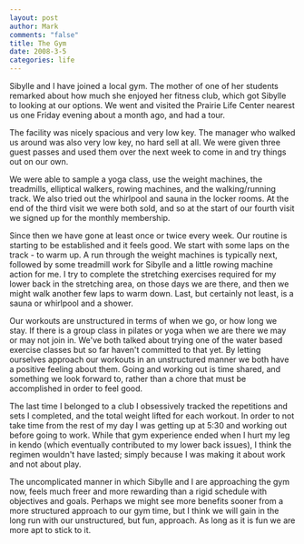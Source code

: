 ```yaml
--- 
layout: post
author: Mark
comments: "false"
title: The Gym
date: 2008-3-5
categories: life
---
```

Sibylle and I have joined a local gym.  The mother of one of her students remarked about how much she enjoyed her fitness club, which got Sibylle to looking at our options.  We went and visited the Prairie Life Center nearest us one Friday evening about a month ago, and had a tour.

The facility was nicely spacious and very low key.  The manager who walked us around was also very low key, no hard sell at all.  We were given three guest passes and used them over the next week to come in and try things out on our own.

We were able to sample a yoga class, use the weight machines, the treadmills, elliptical walkers, rowing machines, and the walking/running track.  We also tried out the whirlpool and sauna in the locker rooms.  At the end of the third visit we were both sold, and so at the start of our fourth visit we signed up for the monthly membership.

Since then we have gone at least once or twice every week.  Our routine is starting to be established and it feels good.  We start with some laps on the track - to warm up.  A run through the weight machines is typically next, followed by some treadmill work for Sibylle and a little rowing machine action for me.  I try to complete the stretching exercises required for my lower back in the stretching area, on those days we are there, and then we might walk another few laps to warm down.  Last, but certainly not least, is a sauna or whirlpool and a shower.

Our workouts are unstructured in terms of when we go, or how long we stay.  If there is a group class in pilates or yoga when we are there we may or may not join in.  We've both talked about trying one of the water based exercise classes but so far haven't committed to that yet.  By letting ourselves approach our workouts in an unstructured manner we both have a positive feeling about them.  Going and working out is time shared, and something we look forward to, rather than a chore that must be accomplished in order to feel good.

The last time I belonged to a club I obsessively tracked the repetitions and sets I completed, and the total weight lifted for each workout.  In order to not take time from the rest of my day I was getting up at 5:30 and working out before going to work.  While that gym experience ended when I hurt my leg in kendo (which eventually contributed to my lower back issues), I think the regimen wouldn't have lasted; simply because I was making it about work and not about play.

The uncomplicated manner in which Sibylle and I are approaching the gym now, feels much freer and more rewarding than a rigid schedule with objectives and goals.  Perhaps we might see more benefits sooner from a more structured approach to our gym time, but I think we will gain in the long run with our unstructured, but fun, approach.  As long as it is fun we are more apt to stick to it.
